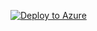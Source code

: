 ﻿[![Deploy to Azure](https://aka.ms/deploytoazurebutton)](https://portal.azure.com/#create/Microsoft.Template/uri/https%3A%2F%2Fraw.githubusercontent.com%2Fcharl-nml%2Fazuredeploytest%2Fmaster%2Fazuredeploy.json%3Ftoken%3DANE7RC7O4SK7AAAJO2Q36WK7FPW2I)
